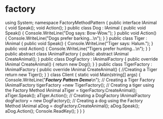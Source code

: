 # factory
using System;
namespace FactoryMethodPattern {    public interface IAnimal    {        void Speak();        void Action();    }
 public class Dog : IAnimal    {        public void Speak()        {            Console.WriteLine("Dog says: Bow-Wow.");        }        public void Action()        {            Console.WriteLine("Dogs prefer barking...\n");        }    }    public class Tiger : IAnimal    {        public void Speak()        {            Console.WriteLine("Tiger says: Halum.");        }        public void Action()        {            Console.WriteLine("Tigers prefer hunting...\n");        }    }    public abstract class IAnimalFactory    {
public abstract IAnimal CreateAnimal();    }    public class DogFactory : IAnimalFactory    {        public override IAnimal CreateAnimal()        {
 return new Dog();                    }    }    public class TigerFactory : IAnimalFactory    {        public override IAnimal CreateAnimal()        {            //Creating a Tiger            return new Tiger();        }    }    class Client    {        static void Main(string[] args)        {            Console.WriteLine("***Factory Pattern Demo***\n");            // Creating a Tiger Factory            IAnimalFactory tigerFactory =new TigerFactory();            // Creating a tiger using the Factory Method            IAnimal aTiger = tigerFactory.CreateAnimal();            aTiger.Speak();            aTiger.Action();
            // Creating a DogFactory            IAnimalFactory dogFactory = new DogFactory();            // Creating a dog using the Factory Method            IAnimal aDog = dogFactory.CreateAnimal();            aDog.Speak();            aDog.Action();
            Console.ReadKey();        }    } }
